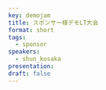 ```yaml
---
key: demojam
title: スポンサー様デモLT大会
format: short
tags:
  - sponsor
speakers:
  - shun_kosaka
presentation: 
draft: false
---
```


